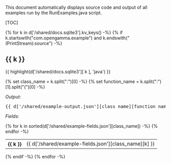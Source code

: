 This document automatically displays source code and output of all examples run by the RunExamples.java script.

[TOC]

{% for k in d['/shared/docs.sqlite3'].kv_keys() -%}
{% if k.startswith("com.opengamma.example") and k.endswith("(PrintStream):source") -%}
## {{ k }}
{{ highlight(d['/shared/docs.sqlite3'][ k ], 'java') }}

{% set class_name = k.split(":")[0] -%}
{% set function_name = k.split(":")[1].split("(")[0] -%}

*Output:*

<pre>
{{ d['/shared/example-output.json'][class_name][function_name] }}
</pre>

*Fields:*

<table>
{% for k in  sorted(d['/shared/example-fields.json'][class_name]) -%}
<tr><th>{{ k }}</th><td>{{ d['/shared/example-fields.json'][class_name][k] }}</td></tr>
{% endfor -%}
</table>

{% endif -%}
{% endfor -%}
